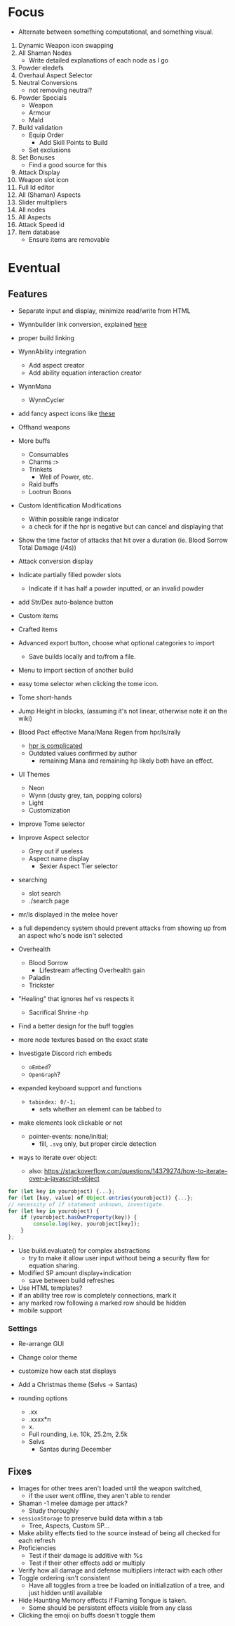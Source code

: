 
# Focus

- Alternate between something computational, and something visual.

1. Dynamic Weapon icon swapping 
2. All Shaman Nodes
	- Write detailed explanations of each node as I go
3. Powder eledefs
4. Overhaul Aspect Selector
5. Neutral Conversions
	- not removing neutral?
6. Powder Specials
	- Weapon
	- Armour
	- MaId
7. Build validation
	- Equip Order
		- Add Skill Points to Build
	- Set exclusions
8. Set Bonuses
	- Find a good source for this
9. Attack Display
10. Weapon slot icon
11. Full Id editor
12. All (Shaman) Aspects
13. Slider multipliers
14. All nodes
15. All Aspects
16. Attack Speed id
17. Item database
	- Ensure items are removable
# Eventual

## Features

- Separate input and display, minimize read/write from HTML
- Wynnbuilder link conversion, explained [here](https://discord.com/channels/819455894890872862/823070794686529577/1393454270594154546)
- proper build linking
- WynnAbility integration
    - Add aspect creator
    - Add ability equation interaction creator
- WynnMana
    - WynnCycler
- add fancy aspect icons like [these](https://discord.com/channels/143852930036924417/296377212939010050/1366799330534756423)
- Offhand weapons
- More buffs
	- Consumables
	- Charms :>
	- Trinkets
		- Well of Power, etc.
	- Raid buffs
	- Lootrun Boons
- Custom Identification Modifications
	- Within possible range indicator
	- a check for if the hpr is negative but can cancel and displaying that
- Show the time factor of attacks that hit over a duration (ie. Blood Sorrow Total Damage (/4s))
- Attack conversion display
- Indicate partially filled powder slots
    - Indicate if it has half a powder inputted, or an invalid powder
- add Str/Dex auto-balance button
- Custom items
- Crafted items
- Advanced export button, choose what optional categories to import
	- Save builds locally and to/from a file.
- Menu to import section of another build
- easy tome selector when clicking the tome icon.
- Tome short-hands
- Jump Height in blocks, (assuming it's not linear, otherwise note it on the wiki)
- Blood Pact effective Mana/Mana Regen from hpr/ls/rally
    - [hpr is complicated](https://forums.wynncraft.com/threads/the-health-regen-formula-has-been-reverse-engineered.292017/)
    - Outdated values confirmed by author
	    - remaining Mana and remaining hp likely both have an effect.
- UI Themes
    - Neon
    - Wynn (dusty grey, tan, popping colors)
    - Light
    - Customization
- Improve Tome selector
- Improve Aspect selector
	- Grey out if useless
	- Aspect name display
	    - Sexier Aspect Tier selector
- searching
	- slot search
	- ./search page
- mr/ls displayed in the melee hover
- a full dependency system should prevent attacks from showing up from an aspect who's node isn't selected
- Overhealth
	- Blood Sorrow
		- Lifestream affecting Overhealth gain
	- Paladin
	- Trickster
- "Healing" that ignores hef vs respects it
	- Sacrifical Shrine -hp
- Find a better design for the buff toggles
- more node textures based on the exact state
- Investigate Discord rich embeds
	- `oEmbed`?
	- `OpenGraph`?
- expanded keyboard support and functions
	- `tabindex: 0/-1;`
		- sets whether an element can be tabbed to
- make elements look clickable or not 
	- pointer-events: none/initial;
		- fill, `.svg` only, but proper circle detection

- ways to iterate over object:	 
	- also: https://stackoverflow.com/questions/14379274/how-to-iterate-over-a-javascript-object
```javascript
for (let key in yourobject) {...}; 
for (let [key, value] of Object.entries(yourobject)) {...}; 
// necessity of if statement unknown, investigate.
for (let key in yourobject) {
	if (yourobject.hasOwnProperty(key)) {
		console.log(key, yourobject[key]);
	}
};
```
- Use build.evaluate() for complex abstractions
    - try to make it allow user input without being a security flaw for equation sharing.
- Modified SP amount display+indication
	- save between build refreshes
- Use HTML templates?
- if an ability tree row is completely connections, mark it
- any marked row following a marked row should be hidden
- mobile support
### Settings
- Re-arrange GUI
- Change color theme
- customize how each stat displays
- Add a Christmas theme (Selvs -> Santas)

- rounding options
	- .xx
	- .xxxx\*n
	- x.
	- Full rounding, i.e. 10k, 25.2m, 2.5k
	- Selvs
		- Santas during December

## Fixes
- Images for other trees aren't loaded until the weapon switched, 
    - if the user went offline, they aren't able to render
- Shaman -1 melee damage per attack?
	- Study thoroughly
- `sessionStorage` to preserve build data within a tab
	- Tree, Aspects, Custom SP...
- Make ability effects tied to the source instead of being all checked for each refresh
- Proficiencies
	- Test if their damage is additive with %s
	- Test if their other effects add or multiply
- Verify how all damage and defense multipliers interact with each other
- Toggle ordering isn't consistent
    - Have all toggles from a tree be loaded on initialization of a tree, and just hidden until available
- Hide Haunting Memory effects if Flaming Tongue is taken.
	- Some should be persistent effects visible from any class
- Clicking the emoji on buffs doesn't toggle them
